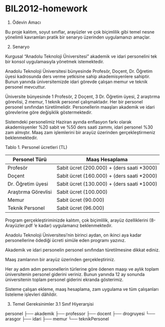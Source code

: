 # BIL2012-homework
1. Ödevin Amacı

Bu proje kalıtım, soyut sınıflar, arayüzler ve çok biçimlilik gibi temel nesne yönelimli kavramları pratik bir senaryo üzerinden uygulamanızı amaçlar.

2. Senaryo

Kurgusal “Anadolu Teknoloji Üniversitesi” akademik ve idari personelini tek bir konsol uygulamasıyla yönetmek istemektedir.  

Anadolu Teknoloji Üniversitesi bünyesinde Profesör, Doçent, Dr. Öğretim üyesi kadrosunda ders verme yetkisine sahip akademisyenlere sahiptir. Bunun yanında üniversitemizde idari görevde çalışan memur ve teknik personel mevcuttur.

Üniversite bünyesinde 1 Profesör, 2 Doçent, 3 Dr. Öğretim üyesi, 2 araştırma görevlisi, 2 memur, 1 teknik personel çalışmaktadır. Her bir personel personel sınıfından türetilmelidir. Personellerin maaşları akademik ve idari görevlerine göre değişiklik göstermektedir.

Sistemdeki personelimiz Haziran ayında enflasyon farkı olarak akademisyenler %20 sabit ve %50 ders saati zammı, idari personel %30 zam almıştır. Maaş zam işlemlerini bir arayüz üzerinden gerçekleştirmeniz beklenmektedir.

Tablo 1. Personel ücretleri (TL)

| Personel Türü         | Maaş Hesaplama                                   |
|-----------------------|--------------------------------------------------|
| Profesör              | Sabit ücret (200.000) + (ders saati *3000)     |
| Doçent                | Sabit ücret (160.000) + (ders saati *2000)     |
| Dr. Öğretim üyesi    | Sabit ücret (130.000) + (ders saati *1000)     |
| Araştırma Görevlisi  | Sabit ücret (100.000)                            |
| Memur                 | Sabit ücret (90.000)                             |
| Teknik Personel       | Sabit ücret (96.000)                            |

Program gerçekleştiriminizde kalıtım, çok biçimlilik, arayüz özelliklerini (8- Arayüzler.pdf ‘e kadar) uygulamanız beklenmektedir.

Anadolu Teknoloji Üniversitesi’nin birinci aydan, on ikinci aya kadar personellerine ödediği ücreti simüle eden programı yazınız.

Akademik ve idari personelin personel sınıfından türetilmesine dikkat ediniz.

Maaş zamlarının bir arayüz üzerinden gerçekleştiriniz.

Her ay adım adım personellerin türlerine göre ödenen maaşı ve aylık toplam üniversitenin personel giderini veriniz. Bunun yanında 12 ay sonunda üniversitenin toplam personel giderini ekranda gösterimiz. 

Sisteme çalışan ekleme, maaş hesaplama, zam uygulama ve tüm çalışanları listeleme işlevleri dâhildir.

3. Temel Gereksinimler
3.1 Sınıf Hiyerarşisi

personel
   ├── akademik
             ├── professor
             ├── docent
             ├── drogruyesi
             └── arasgor
    ├── idari
           ├── memur
           └── teknikPersonel

